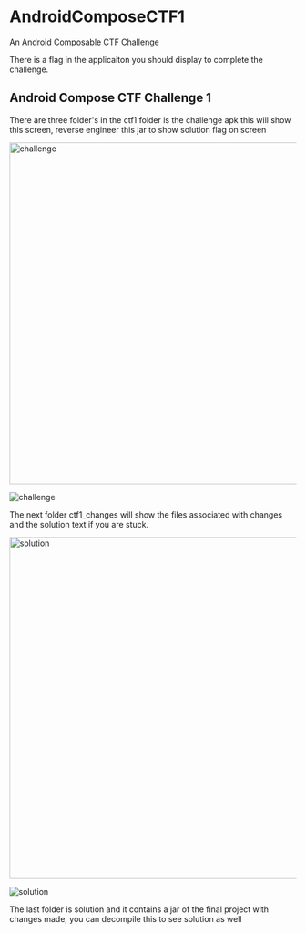 # AndroidComposeCTF1
An Android Composable CTF Challenge

There is a flag in the applicaiton you should display to complete the challenge.

## Android Compose CTF Challenge 1

There are three folder's in the ctf1 folder is the challenge apk this will show this screen, reverse engineer this jar to show solution flag on screen

<img src="https://github.com/user-attachments/assets/ebeb2cc1-a17c-4f1c-9ec9-79bc011fd864" alt="challenge" width="600" />

![challenge](https://github.com/user-attachments/assets/ebeb2cc1-a17c-4f1c-9ec9-79bc011fd864)

The next folder ctf1_changes will show the files associated with changes and the solution text if you are stuck.

<img src="https://github.com/user-attachments/assets/786ac54e-5b94-49c3-baf5-e7edb6339899" alt="solution" width="600" />

![solution](https://github.com/user-attachments/assets/786ac54e-5b94-49c3-baf5-e7edb6339899)

The last folder is solution and it contains a jar of the final project with changes made, you can decompile this to see solution as well
